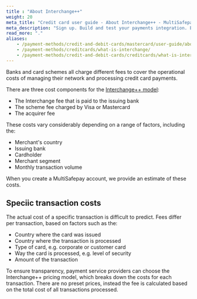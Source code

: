 ```yaml
---
title : "About Interchange++"
weight: 20
meta_title: "Credit card user guide - About Interchange++ - MultiSafepay Docs"
meta_description: "Sign up. Build and test your payments integration. Explore our products and services. Use our API Reference, SDKs, and wrappers. Get support."
read_more: "."
aliases: 
    - /payment-methods/credit-and-debit-cards/mastercard/user-guide/about-interchange/
    - /payment-methods/creditcards/what-is-interchange/
    - /payment-methods/credit-and-debit-cards/creditcards/what-is-interchange/
---
```


Banks and card schemes all charge different fees to cover the operational costs of managing their network and processing credit card payments.

There are three cost components for the [Interchange++ model](/payment-methods/credit-and-debit-cards/mastercard/user-guide/about-interchange/):

- The Interchange fee that is paid to the issuing bank
- The scheme fee charged by Visa or Mastercard
- The acquirer fee 

These costs vary considerably depending on a range of factors, including the:

- Merchant's country
- Issuing bank 
- Cardholder 
- Merchant segment
- Monthly transaction volume 

When you create a MultiSafepay account, we provide an estimate of these costs.

## Speciic transaction costs
The actual cost of a specific transaction is difficult to predict. Fees differ per transaction, based on factors such as the:

* Country where the card was issued
* Country where the transaction is processed
* Type of card, e.g. corporate or customer card
* Way the card is processed, e.g. level of security
* Amount of the transaction

To ensure transparency, payment service providers can choose the Interchange++ pricing model, which breaks down the costs for each transaction. There are no preset prices, instead the fee is calculated based on the total cost of all transactions processed. 
